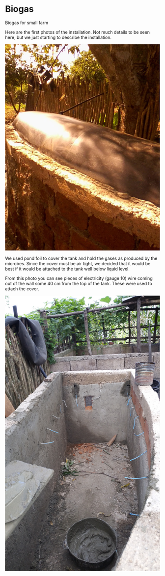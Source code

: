 # Biogas
Biogas for small farm

Here are the first photos of the installation. Not much details to be seen here, but we just starting to describe the installation.

![bio2](bio2.jpg)

We used pond foil to cover the tank and hold the gases as produced by the microbes. Since the cover must be air tight, we decided that it would be best if it would be attached to the tank well below liquid level.

From this photo you can see pieces of electricity (gauge 10) wire coming out of the wall some 40 cm from the top of the tank. These were used to attach the cover.

![bio1](bio1.jpg)
